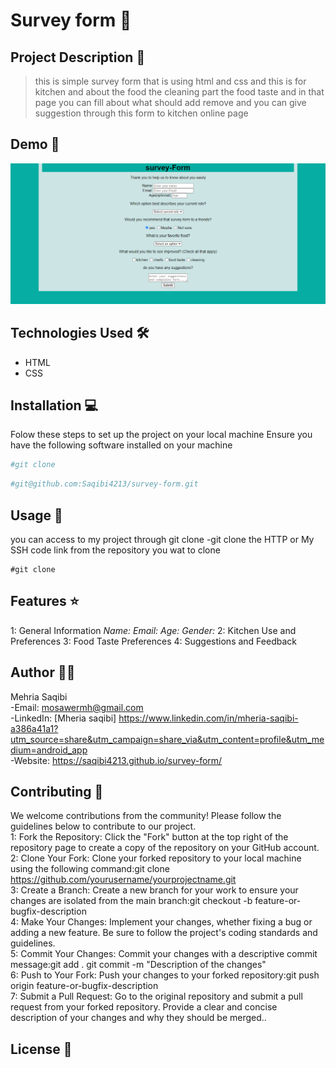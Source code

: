# Survey form  🚀

## Project Description 📝

> this is simple survey form that is using html and css and this is for kitchen and about the food the cleaning part the food taste 
and in that page you can fill about what should add remove and you can give suggestion through this form to kitchen online page  


## Demo 📸

![Demo](./img/survey-form.png)

## Technologies Used 🛠️

- HTML
- CSS

## Installation 💻

Folow these steps to set up the project on your local machine 
Ensure you have the following software installed on your machine

```bash
#git clone
```

```bash
#git@github.com:Saqibi4213/survey-form.git
```

## Usage 🎯

you can access to my project through git clone 
-git clone the HTTP or My SSH code link from the repository you wat to clone 

``` 
#git clone
```

## Features ⭐

1: General Information
*Name:*
*Email:*
*Age:*
*Gender:*
2: Kitchen Use and Preferences
3: Food Taste Preferences
4: Suggestions and Feedback
## Author 👩‍💻

Mehria Saqibi 
 <br>
 -Email: mosawermh@gmail.com
 <br>
 -LinkedIn: [Mheria saqibi] https://www.linkedin.com/in/mheria-saqibi-a386a41a1?utm_source=share&utm_campaign=share_via&utm_content=profile&utm_medium=android_app
 <br />
 -Website:  https://saqibi4213.github.io/survey-form/

## Contributing 🤝

We welcome contributions from the community! Please follow the guidelines below to contribute to our project.
<br />
1: Fork the Repository: Click the "Fork" button at the top right of the repository page to create a copy of the repository on your GitHub account.
<br />
2: Clone Your Fork: Clone your forked repository to your local machine using the following command:git clone https://github.com/yourusername/yourprojectname.git
<br />
3: Create a Branch: Create a new branch for your work to ensure your changes are isolated from the main branch:git checkout -b feature-or-bugfix-description
<br />
4: Make Your Changes: Implement your changes, whether fixing a bug or adding a new feature. Be sure to follow the project's coding standards and guidelines.
<br />
5: Commit Your Changes: Commit your changes with a descriptive commit message:git add .
git commit -m "Description of the changes"
<br />
6: Push to Your Fork: Push your changes to your forked repository:git push origin feature-or-bugfix-description
<br />
7: Submit a Pull Request: Go to the original repository and submit a pull request from your forked repository. Provide a clear and concise description of your changes and why they should be merged..

## License 📜
